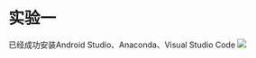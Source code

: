 实验一 
====
已经成功安装Android Studio、Anaconda、Visual Studio Code
![](https://github.com/guodongxiaren/ImageCache/raw/master/Logo/foryou.gif)  
